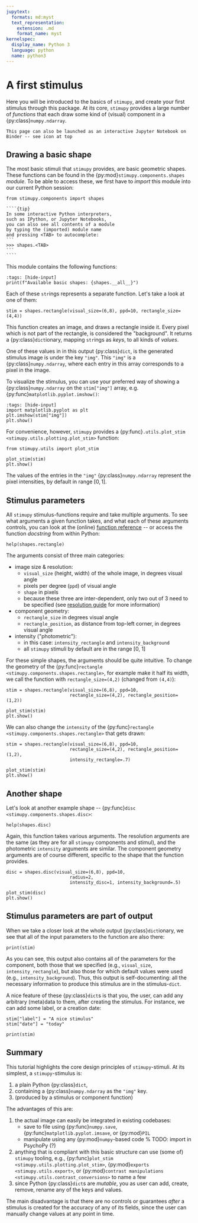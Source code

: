 ```yaml
---
jupytext:
  formats: md:myst
  text_representation:
    extension: .md
    format_name: myst
kernelspec:
  display_name: Python 3
  language: python
  name: python3
---
```


# A first stimulus

Here you will be introduced to the basics of `stimupy`,
and create your first stimulus through this package.
At its core, `stimupy` provides a large number of *functions*
that each draw some kind of (visual) component in a {py:class}`numpy.ndarray`.

```{tip} Launch on Binder
This page can also be launched as an interactive Jupyter Notebook on Binder -- see icon at top
```

## Drawing a basic shape

The most basic stimuli that `stimupy` provides, are basic geometric shapes.
These functions can be found in the {py:mod}`stimupy.components.shapes` *module*.
To be able to access these,
we first have to *import* this module
into our current Python session:
```{code-cell}
from stimupy.components import shapes
```

`````{margin}
````{tip}
In some interactive Python interpreters,
such as IPython, or Jupyter Notebooks,
you can also see all contents of a module
by typing the (imported) module name
and pressing <TAB> to autocomplete:
```
>>> shapes.<TAB>
```
````
`````
This module contains the following functions:
```{code-cell}
:tags: [hide-input]
print(f"Available basic shapes: {shapes.__all__}")
```

Each of these `str`ings represents a separate function.
Let's take a look at one of them:
```{code-cell}
stim = shapes.rectangle(visual_size=(6,8), ppd=10, rectangle_size=(4,4))
```

This function creates an image, and draws a rectangle inside it.
Every pixel which is not part of the rectangle, is considered the "background".
It returns a {py:class}`dict`ionary,
mapping `str`ings as *keys*, to all kinds of *values*.

One of these values in in this output {py:class}`dict`,
is the generated stimulus image is under the key `"img"`.
This `"img"` is a {py:class}`numpy.ndarray`,
where each entry in this array corresponds to a pixel in the image.

To visualize the stimulus,
you can use your preferred way of showing a {py:class}`numpy.ndarray`
on the `stim["img"]` array,
e.g. {py:func}`matplotlib.pyplot.imshow()`:
```{code-cell}
:tags: [hide-input]
import matplotlib.pyplot as plt
plt.imshow(stim["img"])
plt.show()
```

For convenience, however, `stimupy` provides a {py:func}`.utils.plot_stim <stimupy.utils.plotting.plot_stim>` function:

```{code-cell}
from stimupy.utils import plot_stim

plot_stim(stim)
plt.show()
```

The values of the entries in the `"img"` {py:class}`numpy.ndarray` represent the pixel intensities,
by default in range $[0,1]$.

## Stimulus parameters
All `stimupy` stimulus-functions require and take multiple arguments.
To see what arguments a given function takes,
and what each of these arguments controls,
you can look at the (online) [function reference](../reference/api.md)
-- or access the function *docstring* from within Python:
```{code-cell}
help(shapes.rectangle)
```

The arguments consist of three main categories:
- image size & resolution:
  - `visual_size` (height, width) of the whole image, in degrees visual angle
  - pixels per degree (`ppd`) of visual angle
  - `shape` in pixels
  - because these three are inter-dependent, only two out of 3 need to be specified
    (see [resolution guide](../topic_guides/resolution) for more information)
- component geometry:
  - `rectangle_size` in degrees visual angle
  - `rectangle_position`, as distance from top-left corner, in degrees visual angle
- intensity ("photometric"):
  - in this case: `intensity_rectangle` and `intensity_background`
  - all `stimupy` stimuli by default are in the range [0, 1]

For these simple shapes, the arguments should be quite intuitive.
To change the geometry of the {py:func}`rectangle <stimupy.components.shapes.rectangle>`,
for example make it half its width,
we call the function with `rectangle_size=(4,2)`
(changed from `(4,4)`):
```{code-cell}
stim = shapes.rectangle(visual_size=(6,8), ppd=10,
                        rectangle_size=(4,2), rectangle_position=(1,2))

plot_stim(stim)
plt.show()
```

We can also change the `intensity` of the
{py:func}`rectangle <stimupy.components.shapes.rectangle>` that gets drawn:
```{code-cell}
stim = shapes.rectangle(visual_size=(6,8), ppd=10,
                        rectangle_size=(4,2), rectangle_position=(1,2),
                        intensity_rectangle=.7)

plot_stim(stim)
plt.show()
```


## Another shape
Let's look at another example shape -- {py:func}`disc <stimupy.components.shapes.disc>`:
```{code-cell}
help(shapes.disc)
```

Again, this function takes various arguments.
The resolution arguments are the same
(as they are for all `stimupy` components and stimul),
and the photometric `intensity` arguments are similar.
The component geometry arguments are of course different,
specific to the shape that the function provides.
```{code-cell}
disc = shapes.disc(visual_size=(6,8), ppd=10,
                        radius=2,
                        intensity_disc=1, intensity_background=.5)

plot_stim(disc)
plt.show()
```

## Stimulus parameters are part of output
When we take a closer look at the whole output {py:class}`dict`ionary,
we see that all of the input parameters to the function
are also there:
```
print(stim)
```
As you can see, this output also contains all of the parameters for the component,
both those that we specified (e.g., `visual_size`, `intensity_rectangle`),
but also those for which default values were used (e.g., `intensity_background`).
Thus, this output is self-documenting:
all the necessary information to produce this stimulus are in the stimulus-`dict`.

A nice feature of these {py:class}`dict`s is that you, the user,
can add any arbitrary (meta)data to them, after creating the stimulus.
For instance, we can add some label,
or a creation date:
```{code-cell}
stim["label"] = "A nice stimulus"
stim["date"] = "today"

print(stim)
```

## Summary
This tutorial highlights the core design principles of `stimupy`-stimuli.
At its simplest, a `stimupy`-stimulus is:

1. a plain Python {py:class}`dict`,
2. containing a {py:class}`numpy.ndarray` as the `"img"` key.
3. (produced by a stimulus or component function)

The advantages of this are:
1. the actual image can easily be integrated in existing codebases:
   - save to file using {py:func}`numpy.save`, {py:func}`matplotlib.pyplot.imsave`, or {py:mod}`PIL`
   - manipulate using any {py:mod}`numpy`-based code
   % TODO: import in PsychoPy (?)
2. anything that is compliant with this basic structure
   can use (some of) `stimupy` tooling,
   e.g., {py:func}`plot_stim <stimupy.utils.plotting.plot_stim>`, {py:mod}`exports <stimupy.utils.export>`, or  {py:mod}`contrast manipulations <stimupy.utils.contrast_conversions>` to name a few
3. since Python {py:class}`dict`s are *mutable*, you as user can add, create, remove, rename
   any of the keys and values.

The main disadvantage is that there are no controls or guarantees
*after* a stimulus is created
for the accuracy of any of its fields,
since the user can manually change values at any point in time.